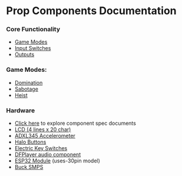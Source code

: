 # Prop Components Documentation

### Core Functionality
* [Game Modes](./core/game_modes.md)
* [Input Switches](./core/inputs.md)
* [Outputs](./core/outputs.md)


### Game Modes:
* [Domination](./games/domination/README.md)
* [Sabotage](./games/sabotage/README.md)
* [Heist](./games/heist/README.md)

### Hardware
 * [Click here](./hardware/) to explore component spec documents
 * [LCD (4 lines x 20 char)](https://www.aliexpress.com/item/1704800307.html)
 * [ADXL345 Accelerometer](https://www.aliexpress.com/item/32843886686.html)
 * [Halo Buttons](https://www.aliexpress.com/item/4001362443186.html)
 * [Electric Key Switches](https://www.aliexpress.com/item/4000851248444.html)
 * [DFPlayer audio component](https://www.dfrobot.com/product-1121.html)
 * [ESP32 Module](https://www.aliexpress.com/item/32959541446.html) (uses-30pin model)
 * [Buck SMPS](https://www.aliexpress.com/item/1005001922186305.html)
